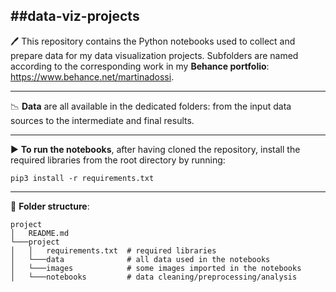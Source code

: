 ##data-viz-projects
---

🖊️ This repository contains the Python notebooks used to collect and prepare data for my data visualization projects. 
Subfolders are named according to the corresponding work in my **Behance portfolio**: https://www.behance.net/martinadossi.

---

📉 **Data** are all available in the dedicated folders: from the input data sources to the intermediate and final results.

----

▶ **To run the notebooks**, after having cloned the repository, install the required libraries from the root directory by running:

`pip3 install -r requirements.txt`

---

📁 **Folder structure**:

```
project
│   README.md
└───project
│   │   requirements.txt  # required libraries
│   └───data              # all data used in the notebooks
│   └───images            # some images imported in the notebooks
│   └───notebooks         # data cleaning/preprocessing/analysis

```
